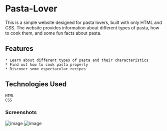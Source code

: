 # Pasta-Lover

This is a simple website designed for pasta lovers, built with only HTML and CSS. The website provides information about different types of pasta, how to cook them, and some fun facts about pasta.
## Features

    * Learn about different types of pasta and their characteristics
    * Find out how to cook pasta properly
    * Discover some espectacular recipes
    
## Technologies Used

    HTML
    CSS
### Screenshots 

![image](https://user-images.githubusercontent.com/95364770/232597620-5a843549-3e72-458d-a685-c2060c83d6bf.png)
![image](https://user-images.githubusercontent.com/95364770/232597714-e72fa6dc-4b41-4ef0-8b8e-e9c7679194e9.png)

